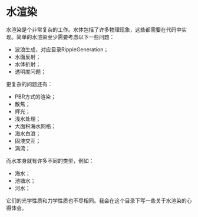 # 水渲染
水渲染是个非常复杂的工作。水体包括了许多物理现象，这些都需要在代码中实现。简单的水渲染至少需要考虑以下一些问题：

* 波浪生成，对应目录RippleGeneration；
* 水面反射；
* 水体折射；
* 透明度问题；

更复杂的问题还有：

* PBR方式的渲染；
* 散焦；
* 辉光；
* 浅水处理；
* 大面积海水网格；
* 海水白浪；
* 固液交互；
* 涡流；

而水本身就有许多不同的类型，例如：

* 海水；
* 池塘水；
* 河水；

它们的光学性质和力学性质也不尽相同。我会在这个目录下写一些关于水渲染的心得体会。
